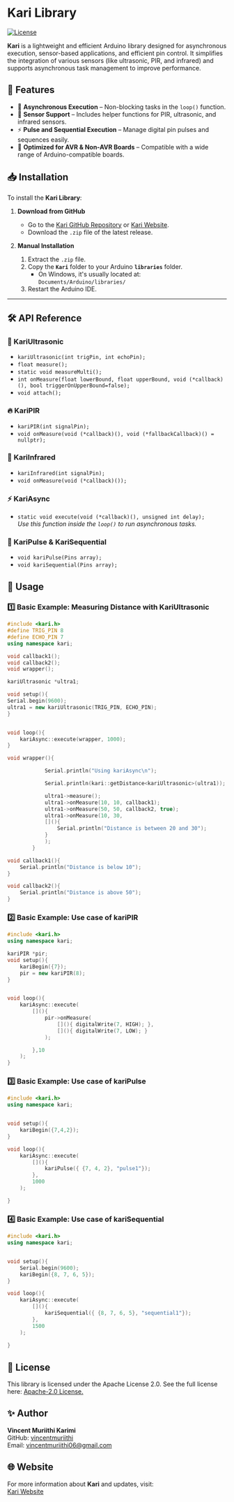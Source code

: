 # Kari Library

[![License](https://img.shields.io/badge/license-Apache--2.0-blue.svg)](https://opensource.org/licenses/Apache-2.0)

**Kari** is a lightweight and efficient Arduino library designed for asynchronous execution, sensor-based applications, and efficient pin control. It simplifies the integration of various sensors (like ultrasonic, PIR, and infrared) and supports asynchronous task management to improve performance.

## 📌 Features
- 📡 **Asynchronous Execution** – Non-blocking tasks in the `loop()` function.
- 🔧 **Sensor Support** – Includes helper functions for PIR, ultrasonic, and infrared sensors.
- ⚡ **Pulse and Sequential Execution** – Manage digital pin pulses and sequences easily.
- 🚀 **Optimized for AVR & Non-AVR Boards** – Compatible with a wide range of Arduino-compatible boards.

## 📥 Installation
To install the **Kari Library**:

1. **Download from GitHub**
   - Go to the [Kari GitHub Repository](https://github.com/vincentmuriithi/kari) or [Kari Website](https://kariIOT.netlify.app).
   - Download the `.zip` file of the latest release.

2. **Manual Installation**
   1. Extract the `.zip` file.
   2. Copy the **`Kari`** folder to your Arduino **`libraries`** folder.
      - On Windows, it's usually located at:  
        `Documents/Arduino/libraries/`
   3. Restart the Arduino IDE.

---

## 🛠 API Reference

### 📍 KariUltrasonic
- `kariUltrasonic(int trigPin, int echoPin);`
- `float measure();`
- `static void measureMulti();`
- `int onMeasure(float lowerBound, float upperBound, void (*callback)(), bool triggerOnUpperBound=false);`
- `void attach();`

### 🔥 **KariPIR**
- `kariPIR(int signalPin);`
- `void onMeasure(void (*callback)(), void (*fallbackCallback)() = nullptr);`

### 🌟 **KariInfrared**
- `kariInfrared(int signalPin);`
- `void onMeasure(void (*callback)());`
### ⚡ KariAsync
- `static void execute(void (*callback)(), unsigned int delay);`  
  *Use this function inside the `loop()` to run asynchronous tasks.*

### 🔁 KariPulse & KariSequential
- `void kariPulse(Pins array);`
- `void kariSequential(Pins array);`

## 🔨 Usage

### 1️⃣ **Basic Example: Measuring Distance with KariUltrasonic**
```cpp
#include <kari.h>
#define TRIG_PIN 8
#define ECHO_PIN 7
using namespace kari;

void callback1();
void callback2();
void wrapper();

kariUltrasonic *ultra1;

void setup(){
Serial.begin(9600);
ultra1 = new kariUltrasonic(TRIG_PIN, ECHO_PIN);
}


void loop(){
    kariAsync::execute(wrapper, 1000);
}

void wrapper(){

            Serial.println("Using kariAsync\n");

            Serial.println(kari::getDistance<kariUltrasonic>(ultra1));

            ultra1->measure();
            ultra1->onMeasure(10, 10, callback1);
            ultra1->onMeasure(50, 50, callback2, true);
            ultra1->onMeasure(10, 30,
            [](){
                Serial.println("Distance is between 20 and 30");
            }
            );
        }

void callback1(){
    Serial.println("Distance is below 10");
}

void callback2(){
    Serial.println("Distance is above 50");
} 
```

### 2️⃣ **Basic Example: Use case of kariPIR**
```cpp
#include <kari.h>
using namespace kari;

kariPIR *pir;
void setup(){
    kariBegin({7});
    pir = new kariPIR(8);
}


void loop(){
    kariAsync::execute(
        [](){
            pir->onMeasure(
                [](){ digitalWrite(7, HIGH); },
                [](){ digitalWrite(7, LOW); }
            );

        },10
    );
} 
```

### 3️⃣ **Basic Example: Use case of kariPulse**
```cpp
#include <kari.h>
using namespace kari;


void setup(){
    kariBegin({7,4,2});
}

void loop(){
    kariAsync::execute(
        [](){
            kariPulse({ {7, 4, 2}, "pulse1"});
        },
        1000
    );

}
```

### 4️⃣ **Basic Example: Use case of kariSequential**
```cpp
#include <kari.h>
using namespace kari;


void setup(){
    Serial.begin(9600);
    kariBegin({8, 7, 6, 5});
}

void loop(){
    kariAsync::execute(
        [](){
            kariSequential({ {8, 7, 6, 5}, "sequential1"});
        },
        1500
    );
   
}
```

## 📜 License
This library is licensed under the Apache License 2.0.
See the full license here: [Apache-2.0 License.](https://opensource.org/licenses/Apache-2.0)

## ✨ Author
**Vincent Muriithi Karimi**  
GitHub: [vincentmuriithi](https://github.com/vincentmuriithi)  
Email: vincentmuriithi06@gmail.com 

## 🌐 Website
For more information about **Kari** and updates, visit:  
[Kari Website](https://kari_IOT.netlify.app)